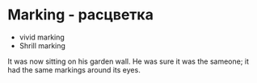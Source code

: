 # Marking - расцветка

- vivid marking
- Shrill marking

It was now sitting on his garden wall. He was sure it was the sameone; it had the same markings around its eyes.
